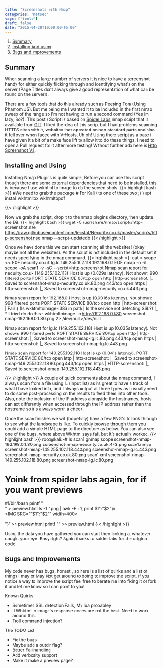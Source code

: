 ```yaml
---
title: "Screenshots with Nmap"
categories: "netsec"
tags: ["tools"]
draft: false
date: "2015-04-20T10:00:00-05:00"
---
```


<div id="pagemenu">
<ol>
<li><a href=https://necurity.co.uk/netsec/2019-06-05-bsidesldnvault/#Summary">Summary</a></li>
<li><a href="{{< perm >}}#Install">Installing And using</a></li>
<li><a href="{{< perm >}}#Bugs">Bugs and Improvements</a></li>
</ol>
</div>

<div id="pagesummary">
<h2 id="Summary"> <a>Summary </a> </h2>
<p>
When scanning a large number of servers it is nice to have a screenshot handy for either quickly flicking through and identifying what's on the server (Page Titles dont always give a good representation of what can be found on the server!).<!--more--> 
</p>
<p>
There are a few tools that do this already such as Peeping Tom (Using Phantom JS). But me being me I wanted it to be included in the first nmap sweep of the range so i'm not having to run a second command (Yes im lazy, So?). This post / Script is based on <a href="https://www.trustwave.com/Resources/SpiderLabs-Blog/Using-Nmap-to-Screenshot-Web-Services/"> Spider Labs</a> nmap script that is available from <a href="https://github.com/SpiderLabs/Nmap-Tools"> GIT</a>. I liked the idea of this script but I had problems scanning HTTPS sites with it, websites that operated on non standard ports and also it fell over when faced with V-Hosts, Uh oh! Using there script as a base i have given it a bit of a make face lift to allow it to do these things, I need to open a Pull request for it after more testing! Without further ado here is <a href="https://raw.githubusercontent.com/leostat/Necurity.co.uk/master/scripts/http-screenshot.nse"> Http Screenshot V2</a>.
</p>
</div>
<div id="maincontent">
<h2 id="Install"> <a> Installing and Using </a> </h2>
<p>
Installing Nmap Plugins is quite simple, Before you can use this script though there are some external dependencies that need to be installed, this is because I use wkhtml to image to do the screen shots.
{{< highlight bash >}}
#We need to grab the package
# For Kali (Its one of these two ;) )
apt install wkhtmltox wkhtmltopdf

{{< /highlight >}}

Now we grab the script, drop it to the nmap plugins directory, then update the DB. 
{{< highlight bash >}}
wget -O /usr/share/nmap/scripts/http-screenshot.nse https://raw.githubusercontent.com/leostat/Necurity.co.uk/master/scripts/http-screenshot.nse 
nmap --script-updatedb
{{< /highlight >}}
</p>

<p>
Once we have done this we can start scanning all the websites! (okay maybe not all the websites). As the script is not included in the default set it needs specifying in the nmap command.
{{< highlight bash >}}
cat > scope << EOF
necurity.co.uk
lg.lc
149.255.102.118
192.168.0.1
EOF
nmap -n -iL scope -oA scan1 -v -sC --script=http-screenshot
Nmap scan report for necurity.co.uk (149.255.102.118)
Host is up (0.029s latency).
Not shown: 990 filtered ports
PORT     STATE  SERVICE
80/tcp   open   http
| http-screenshot:
|_  Saved to screenshot-nmap-necurity.co.uk.80.png
443/tcp  open   https
| http-screenshot:
|_  Saved to screenshot-nmap-necurity.co.uk.443.png

Nmap scan report for 192.168.0.1
Host is up (0.0016s latency).
Not shown: 998 filtered ports
PORT   STATE SERVICE
80/tcp open  http
| http-screenshot:
|   Fail :( (Is wkhtmltoimage-i386 in path | Is the service not detecting SSL?)
|_     * I tried do do this : wkhtmltoimage -n http://192.168.0.1:80 screenshot-nmap-192.168.0.1.80.png 2> /dev/null   >/dev/null

Nmap scan report for lg.lc (149.255.102.118)
Host is up (0.035s latency).
Not shown: 990 filtered ports
PORT     STATE  SERVICE
80/tcp   open   http
| http-screenshot:
|_  Saved to screenshot-nmap-lg.lc.80.png
443/tcp  open   https
| http-screenshot:
|_  Saved to screenshot-nmap-lg.lc.443.png

Nmap scan report for 149.255.102.118
Host is up (0.041s latency).
PORT     STATE  SERVICE
80/tcp   open   http
| http-screenshot:
|_  Saved to screenshot-nmap-149.255.102.118.80.png
443/tcp  open   https
| HTTP-screenshot:
|_  Saved to screenshot-nmap-149.255.102.118.443.png

{{< /highlight >}}
A couple of quick comments about the nmap command, I always scan from a file using iL (input list) as its great to have a track of what I have looked into, and I always output all three types as I usually need to do some post-processing on the results to feed them into other tools. Also, note the inclusion of the IP address alongside the hostnames, hosts can act differently when accessed through the IP address rather than the hostname so it's always worth a check. 

Once the scan finishes we will (hopefully) have a few PNG's to look through to see what the landscape is like. To quickly browse through them you could add a simple HTML page to the directory as below. You can also see one of the bugs, where above Wkhtml says fail, but it's actually worked.
{{< highlight bash >}}
root@kali:~# ls
scan1.gnmap  scope                                    screenshot-nmap-192.168.0.1.80.png  screenshot-nmap-necurity.co.uk.443.png
scan1.nmap   screenshot-nmap-149.255.102.118.443.png  screenshot-nmap-lg.lc.443.png       screenshot-nmap-necurity.co.uk.80.png
scan1.xml    screenshot-nmap-149.255.102.118.80.png   screenshot-nmap-lg.lc.80.png

# Yoink from spider labs again, for if you want previews
#!/bin/bash
printf "<HTML><BODY><BR>" > preview.html
ls -1 *.png | awk -F : '{ print $1":"$2"\n<BR><IMG SRC=\""$1":"$2"\" width=400><BR><BR>"}' >> preview.html
printf "</BODY></HTML>" >> preview.html
{{< /highlight >}}

Using the data you have gathered you can start then looking at whatever caught your eye. Easy right? Again thanks to spider labs for the original code!

</p>

<h2 id="Bugs"> <a> Bugs and Improvements </a> </h2>
<p>
My code never has bugs, honest <!-- Lies, Ive caused so many bugs it would make your eyes bleed, so dont go looking ;) -->, so here is a list of quirks and a list of things I may or May Not get around to doing to improve the script. If you notice a way to improve the script feel free to berate me into fixing it or fork it and let me know so I can point to you! 
<p> Known Quirks</p>
<ul>
<li> Sometimes SSL detection Fails, My lua probabley</li>
<li> It Whktml to image's response codes are not the best. Need to work around this.</li>
<li> Troll command injection? </li>
</ul>
<p> The TODO List</p>
<ul>
<li> Fix the bugs </li>
<li> Maybe add a outdir flag? </li>
<li> Better Fail handling </li>
<li> Add verbosity support </li>
<li> Make it make a preview page? </li>
</ul>
</p>
</div>
